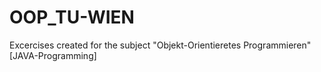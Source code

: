 # OOP_TU-WIEN
Excercises created for the subject "Objekt-Orientieretes Programmieren" [JAVA-Programming]
